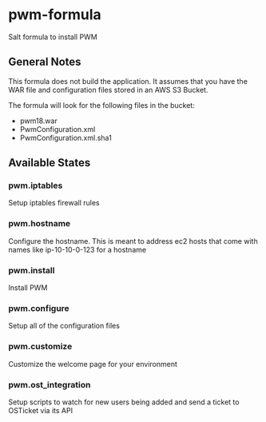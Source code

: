 # pwm-formula
Salt formula to install PWM

## General Notes
This formula does not build the application. It assumes that you have the WAR file and configuration files stored in an AWS S3 Bucket.

The formula will look for the following files in the bucket:
* pwm18.war
* PwmConfiguration.xml
* PwmConfiguration.xml.sha1

## Available States
### pwm.iptables
Setup iptables firewall rules

### pwm.hostname
Configure the hostname. This is meant to address ec2 hosts that come with names like ip-10-10-0-123 for a hostname

### pwm.install
Install PWM

### pwm.configure
Setup all of the configuration files

### pwm.customize
Customize the welcome page for your environment

### pwm.ost_integration
Setup scripts to watch for new users being added and send a ticket to OSTicket via its API